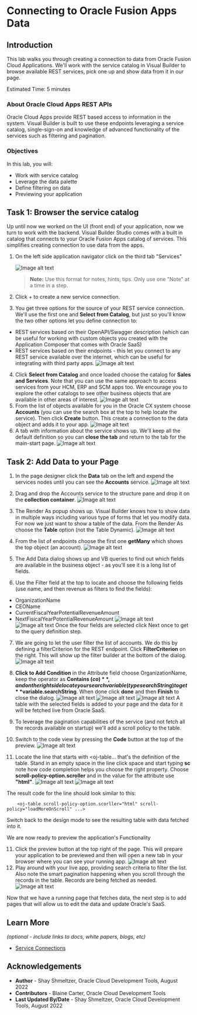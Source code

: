 # Connecting to Oracle Fusion Apps Data

## Introduction

This lab walks you through creating a connection to data from Oracle Fusion Cloud Applications. We'll work with the service catalog in Visual Builder to browse available REST services, pick one up and show data from it in our page.

Estimated Time: 5 minutes

### About Oracle Cloud Apps REST APIs
Oracle Cloud Apps provide REST based access to information in the system. Visual Builder is built to use these endpoints leveraging a service catalog, single-sign-on and knowledge of advanced functionality of the services such as filtering and pagination.

### Objectives

In this lab, you will:
* Work with service catalog
* Leverage the data palette
* Define filtering on data
* Previewing your application

## Task 1: Browser the service catalog

Up until now we worked on the UI (front end) of your application, now we turn to work with the backend. Visual Builder Studio comes with a built in catalog that connects to your Oracle Fusion Apps catalog of services. This simplifies creating connection to use data from the apps.

1. On the left side application navigator click on the third tab "Services"

	![Image alt text](images/servicetab.png)

	> **Note:** Use this format for notes, hints, tips. Only use one "Note" at a time in a step.

2. Click + to create a new service connection.


3. You get three options for the source of your REST service connection. We'll use the first one and **Select from Catalog**, but just so you'll know the two other options let you define connection to:
 * REST services based on their OpenAPI/Swagger description (which can be useful for working with custom objects you created with the Application Composer that comes with Oracle SaaS)
* REST services based on their endpoints - this let you connect to any REST service available over the internet, which can be useful for integrating with third party apps.
	  ![Image alt text](images/serviceoptions.png)


4. Click **Select from Catalog** and once loaded choose the catalog for **Sales and Services**. Note that you can use the same approach to access services from your HCM, ERP and SCM apps too. We encourage you to explore the other catalogs to see other business objects that are available in other areas of interest.
	  ![Image alt text](images/catalog.png)
5. From the list of objects available for you in the Oracle CX system choose **Accounts** (you can use the search box at the top to help locate the service). Then click **Create** button. This create a connection to the data object and adds it to your app.
	  ![Image alt text](images/endpoints.png)
6. A tab with information about the service shows up. We'll keep all the default definition so you can **close the tab** and return to the tab for the main-start page.
	  ![Image alt text](images/servicedef.png)

## Task 2: Add Data to your Page

1. In the page designer click the **Data** tab on the left and expend the services nodes until you can see the **Accounts** service.
	  ![Image alt text](images/datapalette.png)
2. Drag and drop the Accounts service to the structure pane and drop it on the **collection container**.
	  ![Image alt text](images/drag1.png)
3. The Render As popup shows up. Visual Builder knows how to show data in multiple ways including various type of forms that let you modify data. For now we just want to show a table of the data. From the Render As choose the **Table** option (not the Table Dynamic).
	  ![Image alt text](images/table.png)
4. From the list of endpoints choose the first one **getMany** which shows the top object (an account).
	  ![Image alt text](images/getmany.png)
5. The Add Data dialog shows up and VB queries to find out which fields are available in the business object - as you'll see it is a long list of fields.

6. Use the Filter field at the top to locate and choose the following fields (use name, and then revenue as filters to find the fields):
* OrganizationName
* CEOName
* CurrentFiscalYearPotentialRevenueAmount
* NextFisicalYearPotentialRevenueAmount
	  ![Image alt text](images/fields1.png)
	  ![Image alt text](images/fields2.png)
Once the four fields are selected click Next once to get to the query definition step.

7. We are going to let the user filter the list of accounts. We do this by defining a filterCriterion for the REST endpoint. Click **FilterCriterion** on the right. This will show up the filter builder at the bottom of the dialog.
	  ![Image alt text](images/FilterCriterion.png)
8. **Click to Add Condition** in the Attribute field choose OrganizationName, keep the operator as **Contains ($co)**, and on the right side locate your search variable (type searchString) to get **$variable.searchString**. When done click **done** and then **Finish** to close the dialog.
	  ![Image alt text](images/name.png)
			  ![Image alt text](images/search.png)
					  ![Image alt text](images/condition.png)
A table with the selected fields is added to your page and the data for it will be fetched live from Oracle SaaS.

9. To leverage the pagination capabilities of the service (and not fetch all the records available on startup) we'll add a scroll policy to the table.
10. Switch to the code view by pressing the **Code** button at the top of the preview.
					  ![Image alt text](images/codeview.png)
11. Locate the line that starts with <oj-table... that's the definition of the table. Stand in an empty space in the line click space and start typing **sc** note how code completion helps you choose the right property. Choose **scroll-policy-option.scroller** and in the value for the attribute use **"html"**.
					  ![Image alt text](images/scrollpolicy.png)
											  ![Image alt text](images/html.png)

The result code for the line should look similar to this:

		<oj-table scroll-policy-option.scorller="html" scroll-policy="loadMoreOnScroll" ...>

Switch back to the design mode to see the resulting table with data fetched into it.

We are now ready to preview the application's Functionality

11. Click the preview button at the top right of the page. This will prepare your application to be previewed and then will open a new tab in your browser where you can see your running app.
											  ![Image alt text](images/preview.png)
12. Play around with your live app, providing search criteria to filter the list. Also note the smart pagination happening when you scroll through the records in the table. Records are being fetched as needed.
											  ![Image alt text](images/running.png)

Now that we have a running page that fetches data, the next step is to add pages that will allow us to edit the data and update Oracle's SaaS.

## Learn More

*(optional - include links to docs, white papers, blogs, etc)*

* [Service Connections](https://docs.oracle.com/en/cloud/paas/visual-builder/visualbuilder-building-appui/add-service-connections-your-extension1.html)


## Acknowledgements
* **Author** - Shay Shmeltzer, Oracle Cloud Development Tools, August 2022
* **Contributors** -  Blaine Carter, Oracle Cloud Development Tools
* **Last Updated By/Date** - Shay Shmeltzer, Oracle Cloud Development Tools, August 2022
